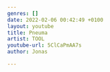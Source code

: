 ```yaml
---
genres: []
date: 2022-02-06 00:42:49 +0100
layout: youtube
title: Pneuma
artist: TOOL
youtube-url: 5ClCaPmAA7s
author: Jonas

---
```

